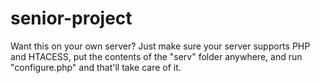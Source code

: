 # senior-project
Want this on your own server?  Just make sure your server supports PHP and HTACESS, put the contents of the "serv" folder anywhere, and run "configure.php" and that'll take care of it.

